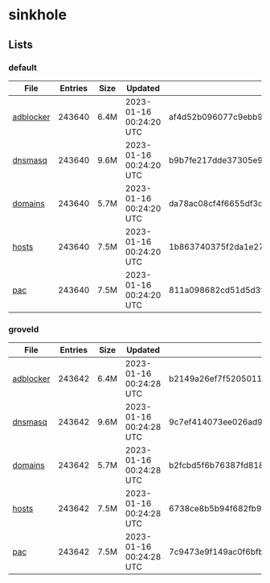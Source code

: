# sinkhole

## Lists

### default

|File|Entries|Size|Updated|Hash|
|-|-|-|-|-|
|[adblocker](https://raw.githubusercontent.com/groveld/sinkhole/lists/default/adblocker.txt)|243640|6.4M|2023-01-16 00:24:20 UTC|af4d52b096077c9ebb96fe82ab1ffaed88fe921722af52619d51d11ecc0145f8|
|[dnsmasq](https://raw.githubusercontent.com/groveld/sinkhole/lists/default/dnsmasq.txt)|243640|9.6M|2023-01-16 00:24:20 UTC|b9b7fe217dde37305e98b6227b945971230dd6f645375085c5f042ed970881af|
|[domains](https://raw.githubusercontent.com/groveld/sinkhole/lists/default/domains.txt)|243640|5.7M|2023-01-16 00:24:20 UTC|da78ac08cf4f6655df3d45773ac910e59a6702ce429f9ef9ef1456501ce6fec3|
|[hosts](https://raw.githubusercontent.com/groveld/sinkhole/lists/default/hosts.txt)|243640|7.5M|2023-01-16 00:24:20 UTC|1b863740375f2da1e2749641843e7db2deed945d35268c7b718bb20b8515076b|
|[pac](https://raw.githubusercontent.com/groveld/sinkhole/lists/default/pac.txt)|243640|7.5M|2023-01-16 00:24:20 UTC|811a098682cd51d5d3f13f6274fd84177badb927bd65a8efb1e9d049e6ece0f3|

### groveld

|File|Entries|Size|Updated|Hash|
|-|-|-|-|-|
|[adblocker](https://raw.githubusercontent.com/groveld/sinkhole/lists/groveld/adblocker.txt)|243642|6.4M|2023-01-16 00:24:28 UTC|b2149a26ef7f52050111a51ac0e217975eb71ba8fc9c05b2ee56ac0c03993e3c|
|[dnsmasq](https://raw.githubusercontent.com/groveld/sinkhole/lists/groveld/dnsmasq.txt)|243642|9.6M|2023-01-16 00:24:28 UTC|9c7ef414073ee026ad984e892856989a362109de070efb47920e08c2af1cf1e4|
|[domains](https://raw.githubusercontent.com/groveld/sinkhole/lists/groveld/domains.txt)|243642|5.7M|2023-01-16 00:24:28 UTC|b2fcbd5f6b76387fd81883954c7a7d582f05b387588db1c399462f7dc07e0469|
|[hosts](https://raw.githubusercontent.com/groveld/sinkhole/lists/groveld/hosts.txt)|243642|7.5M|2023-01-16 00:24:28 UTC|6738ce8b5b94f682fb9bd57e3975e8ff509f2a4be13e02dd61221f57af59e1ca|
|[pac](https://raw.githubusercontent.com/groveld/sinkhole/lists/groveld/pac.txt)|243642|7.5M|2023-01-16 00:24:28 UTC|7c9473e9f149ac0f6bfb6e4e815322a828afb378e74e3bcaf1d5273e59a37dce|
